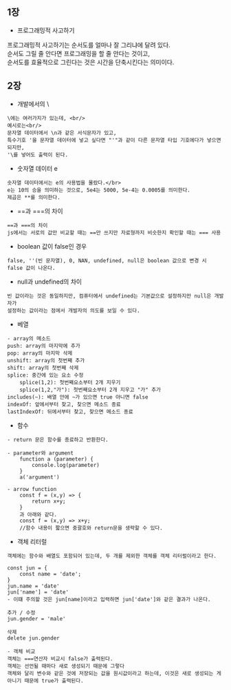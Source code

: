 ## 1장

- 프로그래밍적 사고하기

프로그래밍적 사고하기는 순서도를 얼마나 잘 그리냐에 달려 있다.<br/>
순서도 그릴 줄 안다면 프로그래밍을 할 줄 안다는 것이고,<br/>
순서도를 효율적으로 그린다는 것은 시간을 단축시킨다는 의미이다.

## 2장

- 개발에서의 \

```
\에는 여러가지가 있는데, <br/>
예시로는<br/>
문자열 데이터에서 \n과 같은 서식문자가 있고,
특수기호 '을 문자열 데이터에 넣고 싶다면 "'"과 같이 다른 문자열 타입 기호에다가 넣으면 되지만,
'\를 넣어도 출력이 된다.
```

- 숫자열 데이터 e

```
숫자열 데이터에서는 e의 사용법을 몰랐다.</br>
e는 10의 승을 의미하는 것으로, 5e4는 5000, 5e-4는 0.0005를 의미한다.
제곱은 **를 의미한다.
```

- ==과 ===의 차이

```
==과 ===의 차이
js에서는 서로의 값만 비교할 때는 ==만 쓰지만 자료형까지 비슷한지 확인할 때는 === 사용
```

- boolean 값이 false인 경우

```
false, ''(빈 문자열), 0, NAN, undefined, null은 boolean 값으로 변경 시 false 값이 나온다.
```

- null과 undefined의 차이

```
빈 값이라는 것은 동일하지만, 컴퓨터에서 undefined는 기본값으로 설정하지만 null은 개발자가
설정하는 값이라는 점에서 개발자의 의도를 보일 수 있다.
```

- 베열

```
- array의 메소드
push: array의 마지막에 추가
pop: array의 마지막 삭제
unshift: array의 첫번째 추가
shift: array의 첫번째 삭제
splice: 중간에 있는 요소 수정
    splice(1,2): 첫번째요소부터 2개 지우기
    splice(1,2,"가"): 첫번째요소부터 2개 지우고 "가" 추가
includes(~): 배열 안에 ~가 있으면 true 아니면 false
indexOf: 앞에서부터 찾고, 찾으면 메소드 종료
lastIndexOf: 뒤에서부터 찾고, 찾으면 메소드 종료

```

- 함수

```
- return 문은 함수를 종료하고 반환한다.

- parameter와 argument
    function a (parameter) {
        console.log(parameter)
    }
    a('argument')

- arrow function
    const f = (x,y) => {
        return x+y;
    }
    과 아래와 같다.
    const f = (x,y) => x+y;
    //함수 내용이 짧으면 중괄호와 return문을 생략할 수 있다.

```

- 객체 리터럴

```
객체에는 함수와 배열도 포함되어 있는데, 두 개를 제외한 객체를 객체 리터럴이라고 한다.

const jun = {
    const name = 'date';
}
jun.name = 'date'
jun['name'] = 'date'
- 이떄 주의할 것은 jun[name]이라고 입력하면 jun['date']와 같은 결과가 나온다.

추가 / 수정
jun.gender = 'male'

삭제
delete jun.gender

- 객체 비교
객체는 ===연산자 비교시 false가 출력된다.
객체는 선언될 때마다 새로 생성되기 때문에 그렇다
객체와 달리 변수와 같은 것에 저장되는 값을 원시값이라고 하는데, 이것은 새로 생성되는 게 아니기 때문에 true가 출력된다.

```
